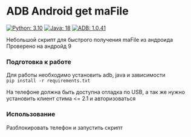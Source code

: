 # ADB Android get maFile

[![Python: 3.10](https://img.shields.io/badge/python-3.10.4-green "python 3.10")](https://www.python.org/)
[![Java: 18](https://img.shields.io/badge/java-18.0.1.1-green "java 18")](https://www.oracle.com/java/technologies/javase/jdk18-archive-downloads.html)
[![ADB: 1.0.41](https://img.shields.io/badge/ADB-1.0.41-brightgreen "1.0.41")](https://4pda.to/forum/index.php?showtopic=383300)

Небольшой скрипт для быстрого получения maFile из андроида
Проверено на андройд 9

### Подготовка к работе

Для работы необходимо установить adb, java и зависимости   
``` pip install -r requirements.txt ```

На телефоне должна быть доступна отладка по USB, а так же нужно установить клиент стима <= 2.1 и авторизоваться

### Использование

Разблокировать телефон и запустить скрипт


